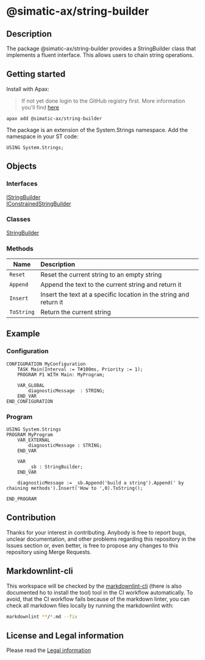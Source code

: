 # @simatic-ax/string-builder

## Description

The package @simatic-ax/string-builder provides a StringBuilder class that implements a fluent interface. This allows users to chain string operations.

## Getting started

Install with Apax:

> If not yet done login to the GitHub registry first.
> More information you'll find [here](https://github.com/simatic-ax/.github/blob/main/docs/personalaccesstoken.md)

```cli
apax add @simatic-ax/string-builder
```
The package is an extension of the System.Strings namespace.
Add the namespace in your ST code:

```iec-st
USING System.Strings;
```

## Objects

### Interfaces

[IStringBuilder](./docs/IStringBuilder.md)<br/>
[IConstrainedStringBuilder](./docs/IConstrainedStringBuilder.md)<br/>


### Classes

[StringBuilder](./docs/StringBuilder.md)

### Methods

| Name       | Description                      |
| ----       | :--------------------------------------- |
| `Reset`    | Reset the current string to an empty string|
| `Append`   | Append the text to the current string and return it|
| `Insert`   | Insert the text at a specific location in the string and return it|
| `ToString` | Return the current string|

## Example

### Configuration

```st
CONFIGURATION MyConfiguration
    TASK Main(Interval := T#100ms, Priority := 1);
    PROGRAM P1 WITH Main: MyProgram;

    VAR_GLOBAL
        diagnosticMessage  : STRING;
    END_VAR
END_CONFIGURATION
```

### Program

```st
USING System.Strings
PROGRAM MyProgram
    VAR_EXTERNAL
        diagnosticMessage : STRING;
    END_VAR

    VAR
        _sb : StringBuilder;
    END_VAR

    diagnosticMessage := _sb.Append('build a string').Append(' by chaining methods').Insert('How to ',0).ToString();
    
END_PROGRAM
```

## Contribution

Thanks for your interest in contributing. Anybody is free to report bugs, unclear documentation, and other problems regarding this repository in the Issues section or, even better, is free to propose any changes to this repository using Merge Requests.

## Markdownlint-cli

This workspace will be checked by the [markdownlint-cli](https://github.com/igorshubovych/markdownlint-cli) (there is also documented ho to install the tool) tool in the CI workflow automatically.
To avoid, that the CI workflow fails because of the markdown linter, you can check all markdown files locally by running the markdownlint with:

```sh
markdownlint **/*.md --fix
```

## License and Legal information

Please read the [Legal information](LICENSE.md)
